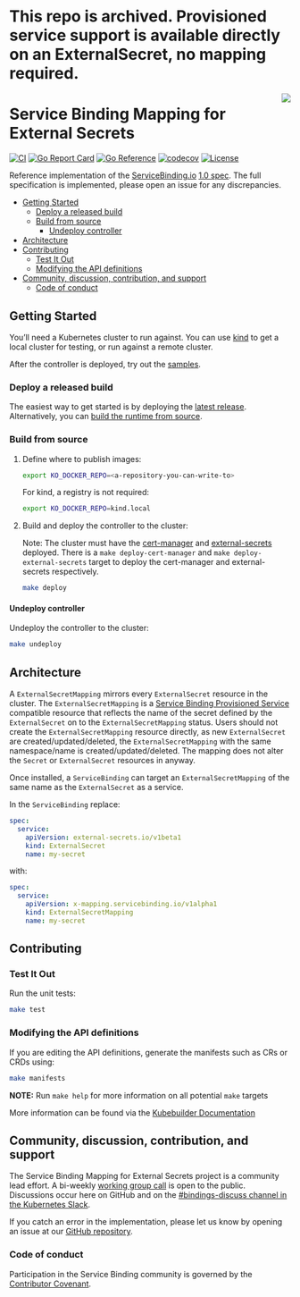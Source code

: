 # This repo is archived. Provisioned service support is available directly on an ExternalSecret, no mapping required.



<img src="https://avatars.githubusercontent.com/u/64096231" align="right" />

# Service Binding Mapping for External Secrets <!-- omit in toc -->

[![CI](https://github.com/servicebinding/mapping-externalsecrets/actions/workflows/ci.yaml/badge.svg?branch=main)](https://github.com/servicebinding/mapping-externalsecrets/actions/workflows/ci.yaml)
[![Go Report Card](https://goreportcard.com/badge/github.com/servicebinding/mapping-externalsecrets)](https://goreportcard.com/report/github.com/servicebinding/mapping-externalsecrets)
[![Go Reference](https://pkg.go.dev/badge/github.com/servicebinding/mapping-externalsecrets.svg)](https://pkg.go.dev/github.com/servicebinding/mapping-externalsecrets)
[![codecov](https://codecov.io/gh/servicebinding/mapping-externalsecrets/branch/main/graph/badge.svg?token=D2Hs4MIXBZ)](https://codecov.io/gh/servicebinding/mapping-externalsecrets)
[![License](https://img.shields.io/badge/License-Apache%202.0-blue.svg)](https://opensource.org/licenses/Apache-2.0)

Reference implementation of the [ServiceBinding.io](https://servicebinding.io) [1.0 spec](https://servicebinding.io/spec/core/1.0.0/). The full specification is implemented, please open an issue for any discrepancies.

- [Getting Started](#getting-started)
  - [Deploy a released build](#deploy-a-released-build)
  - [Build from source](#build-from-source)
    - [Undeploy controller](#undeploy-controller)
- [Architecture](#architecture)
- [Contributing](#contributing)
  - [Test It Out](#test-it-out)
  - [Modifying the API definitions](#modifying-the-api-definitions)
- [Community, discussion, contribution, and support](#community-discussion-contribution-and-support)
  - [Code of conduct](#code-of-conduct)

## Getting Started

You’ll need a Kubernetes cluster to run against. You can use [kind](https://kind.sigs.k8s.io) to get a local cluster for testing, or run against a remote cluster.

After the controller is deployed, try out the [samples](#samples).

### Deploy a released build

The easiest way to get started is by deploying the [latest release](https://github.com/servicebinding/mapping-externalsecrets/releases). Alternatively, you can [build the runtime from source](#build-from-source).

### Build from source

1. Define where to publish images:

   ```sh
   export KO_DOCKER_REPO=<a-repository-you-can-write-to>
   ```

   For kind, a registry is not required:

   ```sh
   export KO_DOCKER_REPO=kind.local
   ```
	
1. Build and deploy the controller to the cluster:

   Note: The cluster must have the [cert-manager](https://cert-manager.io) and [external-secrets](https://external-secrets.io) deployed.  There is a `make deploy-cert-manager` and `make deploy-external-secrets` target to deploy the cert-manager and external-secrets respectively.

   ```sh
   make deploy
   ```

#### Undeploy controller
Undeploy the controller to the cluster:

```sh
make undeploy
```

## Architecture

A `ExternalSecretMapping` mirrors every `ExternalSecret` resource in the cluster. The `ExternalSecretMapping` is a [Service Binding Provisioned Service][provisioned-service] compatible resource that reflects the name of the secret defined by the `ExternalSecret` on to the `ExternalSecretMapping` status. Users should not create the `ExternalSecretMapping` resource directly, as new `ExternalSecret` are created/updated/deleted, the `ExternalSecretMapping` with the same namespace/name is created/updated/deleted. The mapping does not alter the `Secret` or `ExternalSecret` resources in anyway.

Once installed, a `ServiceBinding` can target an `ExternalSecretMapping` of the same name as the `ExternalSecret` as a service.

In the `ServiceBinding` replace:

```yaml
spec:
  service:
    apiVersion: external-secrets.io/v1beta1
    kind: ExternalSecret
    name: my-secret
```

with:

```yaml
spec:
  service:
    apiVersion: x-mapping.servicebinding.io/v1alpha1
    kind: ExternalSecretMapping
    name: my-secret
```

## Contributing

### Test It Out

Run the unit tests:

```sh
make test
```

### Modifying the API definitions
If you are editing the API definitions, generate the manifests such as CRs or CRDs using:

```sh
make manifests
```

**NOTE:** Run `make help` for more information on all potential `make` targets

More information can be found via the [Kubebuilder Documentation](https://book.kubebuilder.io/introduction.html)

## Community, discussion, contribution, and support

The Service Binding Mapping for External Secrets project is a community lead effort.
A bi-weekly [working group call][working-group] is open to the public.
Discussions occur here on GitHub and on the [#bindings-discuss channel in the Kubernetes Slack][slack].

If you catch an error in the implementation, please let us know by opening an issue at our
[GitHub repository][repo].

### Code of conduct

Participation in the Service Binding community is governed by the [Contributor Covenant][code-of-conduct].

[working-group]: https://docs.google.com/document/d/1rR0qLpsjU38nRXxeich7F5QUy73RHJ90hnZiFIQ-JJ8/edit#heading=h.ar8ibc31ux6f
[slack]: https://kubernetes.slack.com/archives/C012F2GPMTQ
[repo]: https://github.com/servicebinding/mapping-externalsecrets
[code-of-conduct]: ./CODE_OF_CONDUCT.md
[provisioned-service]: https://servicebinding.io/spec/core/1.0.0/#provisioned-service
